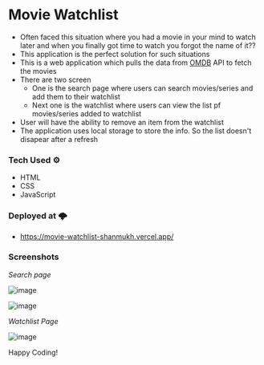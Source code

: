 # Movie Watchlist

- Often faced this situation where you had a movie in your mind to watch later and when you finally got time to watch you forgot the name of it??
- This application is the perfect solution for such situations
- This is a web application which pulls the data from [OMDB](https://www.omdbapi.com/) API to fetch the movies
- There are two screen
  - One is the search page where users can search movies/series and add them to their watchlist
  - Next one is the watchlist where users can view the list pf movies/series added to watchlist
- User will have the ability to remove an item from the watchlist
- The application uses local storage to store the info. So the list doesn't disapear after a refresh

### Tech Used ⚙️

- HTML
- CSS
- JavaScript

### Deployed at 🌩️

- https://movie-watchlist-shanmukh.vercel.app/

### Screenshots

_Search page_

![image](https://github.com/Shanmukh459/Movie-watchlist/assets/52078988/19dda8ed-8c09-44e1-b075-609395ec5562)

![image](https://github.com/Shanmukh459/Movie-watchlist/assets/52078988/d620897d-9c5e-4f7e-a277-84fd90b805b6)



_Watchlist Page_

![image](https://github.com/Shanmukh459/Movie-watchlist/assets/52078988/a6968559-4e72-4295-8f05-2455551ac5bb)


Happy Coding!
